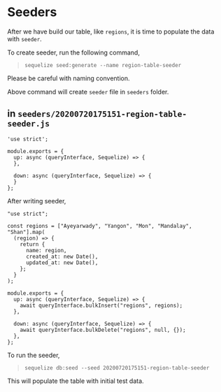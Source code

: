 # Seeders

After we have build our table, like `regions`, it is time to populate the data with `seeder`.

To create seeder, run the following command,

> `sequelize seed:generate --name region-table-seeder`

Please be careful with naming convention.

Above command will create `seeder` file in `seeders` folder.

## in `seeders/20200720175151-region-table-seeder.js`

```
'use strict';

module.exports = {
  up: async (queryInterface, Sequelize) => {
  },

  down: async (queryInterface, Sequelize) => {
  }
};
```

After writing seeder,

```
"use strict";

const regions = ["Ayeyarwady", "Yangon", "Mon", "Mandalay", "Shan"].map(
  (region) => {
    return {
      name: region,
      created_at: new Date(),
      updated_at: new Date(),
    };
  }
);

module.exports = {
  up: async (queryInterface, Sequelize) => {
    await queryInterface.bulkInsert("regions", regions);
  },

  down: async (queryInterface, Sequelize) => {
    await queryInterface.bulkDelete("regions", null, {});
  },
};

```

To run the seeder,

> `sequelize db:seed --seed 20200720175151-region-table-seeder`

This will populate the table with initial test data.
